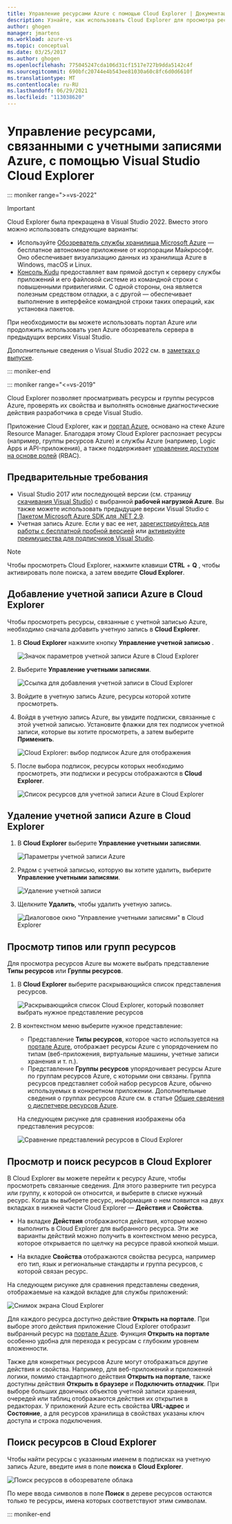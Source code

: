 ```yaml
---
title: Управление ресурсами Azure с помощью Cloud Explorer | Документация Майкрософт
description: Узнайте, как использовать Cloud Explorer для просмотра ресурсов Azure и управления ими в Visual Studio.
author: ghogen
manager: jmartens
ms.workload: azure-vs
ms.topic: conceptual
ms.date: 03/25/2017
ms.author: ghogen
ms.openlocfilehash: 775045247cda106d31cf1517e727b9dda5142c4f
ms.sourcegitcommit: 690bfc20744e4b543ee81030a60c8fc6d0d6610f
ms.translationtype: MT
ms.contentlocale: ru-RU
ms.lasthandoff: 06/29/2021
ms.locfileid: "113038620"
---
```

# <a name="manage-the-resources-associated-with-your-azure-accounts-in-visual-studio-cloud-explorer"></a>Управление ресурсами, связанными с учетными записями Azure, с помощью Visual Studio Cloud Explorer

::: moniker range=">=vs-2022"
> [!Important]
> Cloud Explorer была прекращена в Visual Studio 2022. Вместо этого можно использовать следующие варианты:
> - Используйте [Обозреватель службы хранилища Microsoft Azure](/azure/vs-azure-tools-storage-manage-with-storage-explorer) — бесплатное автономное приложение от корпорации Майкрософт. Оно обеспечивает визуализацию данных из хранилища Azure в Windows, macOS и Linux.
> - [Консоль Kudu](https://github.com/projectkudu/kudu/wiki/Kudu-console) предоставляет вам прямой доступ к серверу службы приложений и его файловой системе из командной строки с повышенными привилегиями. С одной стороны, она является полезным средством отладки, а с другой — обеспечивает выполнение в интерфейсе командной строки таких операций, как установка пакетов.
>
> При необходимости вы можете использовать портал Azure или продолжить использовать узел Azure обозреватель сервера в предыдущих версиях Visual Studio.
>
> Дополнительные сведения о Visual Studio 2022 см. в [заметках о выпуске](/visualstudio/releases/2022/release-notes-preview/).

::: moniker-end

::: moniker range="<=vs-2019"

Cloud Explorer позволяет просматривать ресурсы и группы ресурсов Azure, проверять их свойства и выполнять основные диагностические действия разработчика в среде Visual Studio.

Приложение Cloud Explorer, как и [портал Azure](https://portal.azure.com), основано на стеке Azure Resource Manager. Благодаря этому Cloud Explorer распознает ресурсы (например, группы ресурсов Azure) и службы Azure (например, Logic Apps и API-приложения), а также поддерживает [управление доступом на основе ролей](/azure/role-based-access-control/role-assignments-portal) (RBAC).

## <a name="prerequisites"></a>Предварительные требования

* Visual Studio 2017 или последующей версии (см. страницу [скачивания Visual Studio](https://visualstudio.microsoft.com/downloads)) с выбранной **рабочей нагрузкой Azure**. Вы также можете использовать предыдущие версии Visual Studio с [Пакетом Microsoft Azure SDK для .NET 2.9](https://www.microsoft.com/download/details.aspx?id=51657).
* Учетная запись Azure. Если у вас ее нет, [зарегистрируйтесь для работы с бесплатной пробной версией](https://azure.microsoft.com/pricing/member-offers/credit-for-visual-studio-subscribers/) или [активируйте преимущества для подписчиков Visual Studio](https://azure.microsoft.com/pricing/member-offers/credit-for-visual-studio-subscribers/).

> [!NOTE]
> Чтобы просмотреть Cloud Explorer, нажмите клавиши **CTRL** + **Q** , чтобы активировать поле поиска, а затем введите **Cloud Explorer**.

## <a name="add-an-azure-account-to-cloud-explorer"></a>Добавление учетной записи Azure в Cloud Explorer

Чтобы просмотреть ресурсы, связанные с учетной записью Azure, необходимо сначала добавить учетную запись в **Cloud Explorer**.

1. В **Cloud Explorer** нажмите кнопку **Управление учетной записью** .

   ![Значок параметров учетной записи Azure в Cloud Explorer](./media/vs-azure-tools-resources-managing-with-cloud-explorer/azure-account-settings.png)

1. Выберите **Управление учетными записями**.

   ![Ссылка для добавления учетной записи в Cloud Explorer](./media/vs-azure-tools-resources-managing-with-cloud-explorer/manage-accounts-link.png)

1. Войдите в учетную запись Azure, ресурсы которой хотите просмотреть.

1. Войдя в учетную запись Azure, вы увидите подписки, связанные с этой учетной записью. Установите флажки для тех подписок учетной записи, которые вы хотите просмотреть, а затем выберите **Применить**.

   ![Cloud Explorer: выбор подписок Azure для отображения](./media/vs-azure-tools-resources-managing-with-cloud-explorer/select-subscriptions.png)

1. После выбора подписок, ресурсы которых необходимо просмотреть, эти подписки и ресурсы отображаются в **Cloud Explorer**.

   ![Список ресурсов для учетной записи Azure в Cloud Explorer](./media/vs-azure-tools-resources-managing-with-cloud-explorer/resources-listed.png)

## <a name="remove-an-azure-account-from-cloud-explorer"></a>Удаление учетной записи Azure в Cloud Explorer

1. В **Cloud Explorer** выберите **Управление учетными записями**.

   ![Параметры учетной записи Azure](./media/vs-azure-tools-resources-managing-with-cloud-explorer/azure-account-settings.png)

1. Рядом с учетной записью, которую вы хотите удалить, выберите **Управление учетными записями**.

   ![Удаление учетной записи](./media/vs-azure-tools-resources-managing-with-cloud-explorer/remove-account.png)

1. Щелкните **Удалить**, чтобы удалить учетную запись.

    ![Диалоговое окно "Управление учетными записями" в Cloud Explorer](./media/vs-azure-tools-resources-managing-with-cloud-explorer/accountmanage.PNG)

## <a name="view-resource-types-or-resource-groups"></a>Просмотр типов или групп ресурсов

Для просмотра ресурсов Azure вы можете выбрать представление **Типы ресурсов** или **Группы ресурсов**.

1. В **Cloud Explorer** выберите раскрывающийся список представления ресурсов.

   ![Раскрывающийся список Cloud Explorer, который позволяет выбрать нужное представление ресурсов](./media/vs-azure-tools-resources-managing-with-cloud-explorer/resources-view-dropdown.png)

1. В контекстном меню выберите нужное представление:

   * Представление **Типы ресурсов**, которое часто используется на [портале Azure](https://portal.azure.com), отображает ресурсы Azure с упорядочением по типам (веб-приложения, виртуальные машины, учетные записи хранения и т. п.).
   * Представление **Группы ресурсов** упорядочивает ресурсы Azure по группам ресурсов Azure, с которыми они связаны. Группа ресурсов представляет собой набор ресурсов Azure, обычно используемых в конкретном приложении. Дополнительные сведения о группах ресурсов Azure см. в статье [Общие сведения о диспетчере ресурсов Azure](/azure/azure-resource-manager/resource-group-overview).

   На следующем рисунке для сравнения изображены оба представления ресурсов:

   ![Сравнение представлений ресурсов в Cloud Explorer](./media/vs-azure-tools-resources-managing-with-cloud-explorer/resource-views-comparison.png)

## <a name="view-and-navigate-resources-in-cloud-explorer"></a>Просмотр и поиск ресурсов в Cloud Explorer

В Cloud Explorer вы можете перейти к ресурсу Azure, чтобы просмотреть связанные сведения. Для этого разверните тип ресурса или группу, к которой он относится, и выберите в списке нужный ресурс. Когда вы выберете ресурс, информация о нем появится на двух вкладках в нижней части Cloud Explorer — **Действия** и **Свойства**.

* На вкладке **Действия** отображаются действия, которые можно выполнить в Cloud Explorer для выбранного ресурса. Эти же варианты действий можно получить в контекстном меню ресурса, которое открывается по щелчку на ресурсе правой кнопкой мыши.

* На вкладке **Свойства** отображаются свойства ресурса, например его тип, язык и региональные стандарты и группа ресурсов, с которой связан ресурс.

На следующем рисунке для сравнения представлены сведения, отображаемые на каждой вкладке для службы приложений:

  ![Снимок экрана Cloud Explorer](./media/vs-azure-tools-resources-managing-with-cloud-explorer/actions-and-properties.png)

Для каждого ресурса доступно действие **Открыть на портале**. При выборе этого действия приложение Cloud Explorer отобразит выбранный ресурс на [портале Azure](https://portal.azure.com). Функция **Открыть на портале** особенно удобна для перехода к ресурсам с глубоким уровнем вложенности.

Также для конкретных ресурсов Azure могут отображаться другие действия и свойства. Например, для веб-приложений и приложений логики, помимо стандартного действия **Открыть на портале**, также доступны действия **Открыть в браузере** и **Подключить отладчик**. При выборе больших двоичных объектов учетной записи хранения, очередей или таблиц отображаются действия их открытия в редакторах. У приложений Azure есть свойства **URL-адрес** и **Состояние**, а для ресурсов хранилища в свойствах указаны ключ доступа и строка подключения.

## <a name="find-resources-in-cloud-explorer"></a>Поиск ресурсов в Cloud Explorer

Чтобы найти ресурсы с указанным именем в подписках на учетную запись Azure, введите имя в поле **поиска** в **Cloud Explorer**.

  ![Поиск ресурсов в обозревателе облака](./media/vs-azure-tools-resources-managing-with-cloud-explorer/search-for-resources.png)

По мере ввода символов в поле **Поиск** в дереве ресурсов остаются только те ресурсы, имена которых соответствуют этим символам.

::: moniker-end
